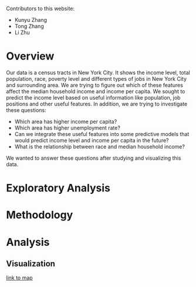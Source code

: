 Contributors to this website:
- Kunyu Zhang
- Tong Zhang
- Li Zhu

# Overview
Our data is a census tracts in New York City. It shows the income level, total population, race, poverty level and different types of jobs in New York City and surrounding area. We are trying to figure out which of these features affect the median household income and income per capita. We sought to predict the income level based on useful information like population, job positions and other useful features. In addition, we are trying to investigate these questions: 
- Which area has higher income per capita? 
- Which area has higher unemployment rate? 
- Can we integrate these useful features into some predictive models that would predict income level and income per capita in the future? 
- What is the relationship between race and median household income? 

We wanted to answer these questions after studying and visualizing this data.

# Exploratory Analysis


# Methodology


# Analysis

## Visualization
[link to map](https://github.com/kzhang49/Data2020-Group7-Midterm-Project/blob/master/docs/index.html)

 
